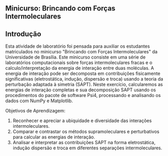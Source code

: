 ## Minicurso: Brincando com Forças Intermoleculares
## Introdução 
Esta atividade de laboratório foi pensada para auxiliar os estudantes matriculados no minicurso "Brincando com Forças Intermoleculares" da Universidade de Brasília. Este minicurso consiste em uma série de laboratórios computacionais sobre forças intermoleculares fracas e o calculo/interpretação da energia de interação entre duas moléculas.
A energia de interação pode ser decomposta em contribuições fisicamente significativas (eletrostática, indução, dispersão e troca) usando a teoria da perturbação adaptada à simetria (SAPT). Neste exercício, calcularemos as energias de interação completas e sua decomposição SAPT usando os procedimentos do pacote de software Psi4, processando e analisando os dados com NumPy e Matplotlib.

Objetivos de Aprendizagem:
1. Reconhecer e apreciar a ubiquidade e diversidade das interações intermoleculares.
2. Comparar e contrastar os métodos supramoleculares e perturbativos para calcular as energias de interação.
3. Analisar e interpretar as contribuições SAPT na forma eletrostática, indução dispersão e troca em diferentes separações intermoleculares.

